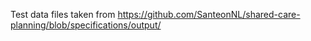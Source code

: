 Test data files taken from https://github.com/SanteonNL/shared-care-planning/blob/specifications/output/